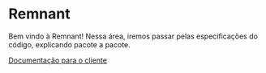 # Remnant

Bem vindo à Remnant! Nessa área, iremos passar pelas especificações do código, explicando pacote a pacote.

[Documentação para o cliente](Cliente.md)